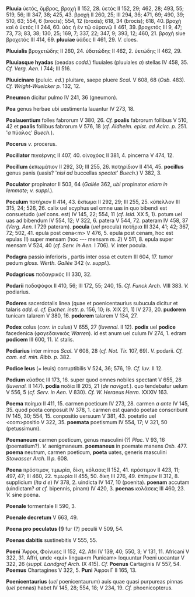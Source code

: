 **Pluuia** ὑετός, ὄμβρος, βροχή II 152, 28. ὑετός II 152, 29; 462, 28;
493, 55; 519, 56; III 347, 38; 425, 43. βροχή II 260, 25; III 294, 36;
471, 69; 490, 39; 510, 63; 554, 6 (brocis); 554, 12 (broxis); 618, 34
(brocis); 618, 40. βροχὴ καὶ ὁ ὐετός III 244, 60. ὑὰς ἡ ἐν τῷ οὐρανῷ II
461, 39. βροχετός III 9, 47; 73, 73; 83, 38; 130, 25; 169, 7; 337, 22;
347, 9; 393, 12; 460, 21. βροχὴ siue βροχετός III 414, 69. **pluuiae**
ὑάδες II 461, 29. *V.* cloes.

**Pluuialis** βροχετώδης II 260, 24. ὑδατώδης II 462, 2. ὑετώδης II 462,
29.

**Pluuiasque hyadas** (oeadas *codd.*) fluuiales (pluuiales *a*) stellas
IV 458, 35. *Cf. Verg. Aen.* I 744; III 516.

**Pluuicinare** (puluic. *ed.*) pluitare, saepe pluere *Scal.* V 608, 68
(*Osb.* 483). *Cf. Wright-Wuelcker p.* 132, 12.

**Pneumon** dicitur pulmo IV 241, 36 (gneumon).

**Poa** genus herbae ubi uestimenta lauantur IV 273, 18.

**Poalauentium** folles fabrorum V 380, 26. *Cf.* **poalis** fabrorum
follibus V 510, 42 et **poalis** follibus fabrorum V 576, 18 (*cf.
Aldhelm. epist. ad Acirc. p.* 251. '*a* πύαλος' *Buech.*).

**Pocerus** *v.* procerus.

**Pocillator** πιγκέρνης II 407, 40. οἰνοχόος II 381, 4. pincerna V 474,
12.

**Pocillum** ἐκπωμάτιον II 292, 30; III 255, 26. ποτηρίδιον II 414, 45.
**pocillus** genus panis (uasis? '*nisi ad* buccellas *spectat*' *Buech.*)
V 382, 3.

**Poculator** propinator II 503, 64 (*Gallée* 362, *ubi* propinator
*etiam in lemmate*; *v. suppl.*).

**Poculum** ποτήριον II 414, 43. ἔκπωμα II 292, 29; III 255, 25.
κύπελλον III 315, 24; 526, 26. calix uel scyphus uel omne uas in quo
bibendi est consuetudo (*uel* cons. est) IV 145, 22; 554, 11 (*cf. Isid.*
XX 5, 1). potum uel uas ad bibendum IV 554, 12; V 322, 6. patera V 544,
72. pateram IV 458, 37 (*Verg. Aen.* I 729 pateram). **pocula** (*uel*
procula) ποτήρια III 324, 41; 42; 367, 72; 502, 41. epula post cena\<m\>
V 476, 5. epula post cenam, hoc est epulas (!) super mensam (hoc ---
mensam *m. 2*) V 511, 8. epula super mensam V 524, 40 (*cf. Serv. in
Aen.* I 706). *V.* inter pocula.

**Podagra** passio inferioris , partis inter ossa et cutem III 604, 17.
tumor pedum *gloss. Werth. Gallée* 342 (*v. suppl.*).

**Podagricus** ποδαγρικός III 330, 32.

**Podarii** ποδοψόφοι II 410, 56; III 172, 55; 240, 15. *Cf. Funck
Arch.* VIII 383. *V.* podiarius.

**Poderes** sacerdotalis linea (quae et poenicentaurius subucula dicitur
et talaris *add. d. cf. Eucher. instr. p.* 156, 10; *Is.* XIX 21, 1) IV
273, 20. **pudorem** tunicam talarem V 380, 16. **podorem** talarem V
134, 27.

**Podex** colus (*corr. in* culus) V 655, 27 (*Iuvenal.* II 12). **podix**
uel **podice** facedenica (φαγεδαινικός *Warren*). id est anum uel
culum IV 274, 1. edram **podicem** III 600, 11. *V.* stalis.

**Podiarius** inter mimos *Scal.* V 608, 28 (*cf. Not. Tir.* 107, 69).
*V.* podarii. *Cf. com. ed. min. Ribb. p.* 382.

**Podice leus** (= leuis) corruptibilis V 524, 36; 576, 19. *Cf. Iuv.*
II 12.

**Podium** κύαθος III 173, 16. super quod omnes nobiles spectant V 655,
28 (*Iuvenal.* II 147). **podia** ποδία III 205, 21 (*de navigat.*).
quo tendebatur uelum V 556, 5 (*cf. Serv. in Aen.* V 830). *Cf. W.
Heraeus Herm.* XXXIV 163.

**Poema** ποίημα II 411, 15. carmen poeticum IV 273, 28. carmen *a ante*
IV 145, 35. quod poeta conposuit IV 378, 1. carmen est quando poetae
conscribunt IV 145, 30; 554, 15. conpositio uersuum V 381, 43. poetatio
uel \<com\>positio V 322, 35. **poemata** poetismum IV 554, 17; V 321,
50 (petussimum).

**Poemaneum** carmen poeticum, genus masculini (?) *Plac.* V 93, 16
(poematium?). *V.* aenigmaneum. **poemaneus** in poemate manens *Osb.*
477. **poema** neutrum, carmen poeticum, **poeta** uates, generis
masculini *Stowasser Arch.* II *p.* 608.

**Poena** πρόστιμον, τιμωρία, δίκη, κόλασις II 152, 41. πρόστιμον II
423, 11; 497, 47; III 460, 22. τιμωρία II 455, 50. δίκη III 276, 49.
ἐπίτιμον II 312, 8. supplicium (*ita d e*) IV 378, 2. uindicta IV 147,
10 (poenita). **poenam** accutam (uindictam? *at cf.* bipennis, pinam)
IV 420, 3. **poenas** κολάσεις III 460, 23. *V.* sine poena.

**Poenale** tormentale II 590, 3.

**Poenale decretum** V 663, 49.

**Poena pro peculatus (!)** fur (?) peculii V 509, 54.

**Poenas dabitis** sustinebitis V 555, 55.

**Poeni** Ἄφροι, Φοίνικες II 152, 42. Afri IV 139, 40; 550, 3; V 131,
11. Africani V 322, 31. Affri, unde \<qui\> lingua\<m Punicam\>
loquuntur Poeni uocantur V 322, 26 (*suppl. Landgraf Arch.* IX 415).
*Cf.* **Poenus** Cartaginis IV 557, 54. **Poemus** Chartagines V 322, 5.
**Puni** Ἀφροι Γ II 165, 13.

**Poenicentaurius** (*uel* poenicentaurum) auis quae quasi purpureas
pinnas (*uel* pennas) habet IV 145, 28; 554, 18; V 234, 19. *Cf.*
phoenicopterus.
